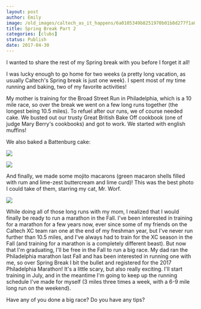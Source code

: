 ```yaml
---
layout: post
author: Emily
image: /old_images/caltech_as_it_happens/6a0105349b8251970b01b8d277f1a0970c.jpg
title: Spring Break Part 2
categories: [clubs]
status: Publish
date: 2017-04-30
---
```



I wanted to share the rest of my Spring break with you before I forget it all!

I was lucky enough to go home for two weeks (a pretty long vacation, as usually Caltech's Spring break is just one week). I spent most of my time running and baking, two of my favorite activities!

My mother is training for the Broad Street Run in Philadelphia, which is a 10 mile race, so over the break we went on a few long runs together (the longest being 10.5 miles). To refuel after our runs, we of course needed cake. We busted out our trusty Great British Bake Off cookbook (one of judge Mary Berry's cookbooks) and got to work. We started with english muffins!

We also baked a Battenburg cake:

![](/old_images/caltech_as_it_happens/6a0105349b8251970b01b7c8ed9302970b.jpg)


![](/old_images/caltech_as_it_happens/6a0105349b8251970b01bb0990ad7b970d.jpg)

And finally, we made some mojito macarons (green macaron shells filled with rum and lime-zest buttercream and lime curd)! This was the best photo I could take of them, starring my cat, Mr. Worf.


![](/old_images/caltech_as_it_happens/6a0105349b8251970b01b8d277f1c1970c.jpg)

While doing all of those long runs with my mom, I realized that I would finally be ready to run a marathon in the Fall. I've been interested in training for a marathon for a few years now, ever since some of my friends on the Caltech XC team ran one at the end of my freshman year, but I've never run further than 10.5 miles, and I've always had to train for the XC season in the Fall (and training for a marathon is a completely different beast). But now that I'm graduating, I'll be free in the Fall to run a big race. My dad ran the Philadelphia marathon last Fall and has been interested in running one with me, so over Spring Break I bit the bullet and registered for the 2017 Philadelphia Marathon! It's a little scary, but also really exciting. I'll start training in July, and in the meantime I'm going to keep up the running schedule I've made for myself (3 miles three times a week, with a 6-9 mile long run on the weekend).

Have any of you done a big race? Do you have any tips?
